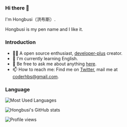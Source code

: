 ### Hi there 👋 

I'm Hongbusi（洪布斯）.

Hongbusi is my pen name and I like it.

### Introduction

- 👨‍💻 A open source enthusiast, [developer-plus](https://github.com/developer-plus) creator.
- 🌱 I'm currently learning English.
- 💬 Be free to ask me about anything [here](https://github.com/Hongbusi/Hongbusi/issues).
- 📫 How to reach me: Find me on [Twitter](https://www.twitter.com/Hongbusi), mail me at [coderhbs@gmail.com](mailto:coderhbs@gmail.com).
<!-- - 🔭 I'm currently working in [EduSoho](https://github.com/edusoho). -->

### Language

![Most Used Languages](https://github-readme-stats.vercel.app/api/top-langs/?username=Hongbusi&layout=compact&bg_color=ffffff)

<!-- ### GitHub Stats -->

![Hongbusi's GitHub stats](https://github-readme-stats.vercel.app/api?username=Hongbusi&show_icons=true&icon_color=0366d6&text_color=24292e&bg_color=ffffff)

![Profile views](https://komarev.com/ghpvc/?username=Hongbusi&color=red)
